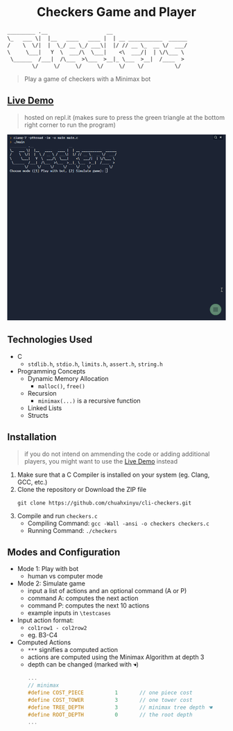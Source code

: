 <h1 align="center">Checkers Game and Player</h1>

```
_________ .__                   __
\_   ___ \|  |__   ____   ____ |  | __ ___________  ______
/    \  \/|  |  \_/ __ \_/ ___\|  |/ // __ \_  __ \/  ___/
\     \___|   Y  \  ___/\  \___|    <\  ___/|  | \/\___ \ 
 \______  /___|  /\___  >\___  >__|_ \___  >__|  /____  > 
        \/     \/     \/     \/     \/    \/          \/
```
> Play a game of checkers with a Minimax bot

## [Live Demo](https://replit.com/@unixc/cli-checkers?embed=1&output=1#.replit)
> hosted on repl.it (makes sure to press the green triangle at the bottom right corner to run the program)

![](images\checkers.gif)

## Technologies Used
* C
  * `stdlib.h`, `stdio.h`, `limits.h`, `assert.h`, `string.h`
* Programming Concepts
  * Dynamic Memory Allocation
    * `malloc()`, `free()`
  * Recursion
    * `minimax(...)` is a recursive function
  * Linked Lists
  * Structs

## Installation
> if you do not intend on ammending the code or adding additional players, you might want to use the [Live Demo](https://replit.com/@unixc/cli-checkers?embed=1&output=1#.replit) instead
1. Make sure that a C Compiler is installed on your system (eg. Clang, GCC, etc.)
2. Clone the repository or Download the ZIP file
    ```
    git clone https://github.com/chuahxinyu/cli-checkers.git
    ```
3. Compile and run `checkers.c`
   - Compiling Command: `gcc -Wall -ansi -o checkers checkers.c`
   - Running Command: `./checkers`

## Modes and Configuration
* Mode 1: Play with bot
  * human vs computer mode
* Mode 2: Simulate game
  * input a list of actions and an optional command (A or P)
  * command A: computes the next action
  * command P: computes the next 10 actions
  * example inputs in `\testcases`
* Input action format:
  * `col1row1 - col2row2`
  * eg. B3-C4
* Computed Actions
  * `***` signifies a computed action
  * actions are computed using the Minimax Algorithm at depth 3
  * depth can be changed (marked with `☚`)
    ```c
    ...
    // minimax
    #define COST_PIECE          1       // one piece cost
    #define COST_TOWER          3       // one tower cost
    #define TREE_DEPTH          3       // minimax tree depth ☚
    #define ROOT_DEPTH          0       // the root depth
    ...
    ```
